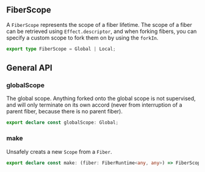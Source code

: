 ## FiberScope

A `FiberScope` represents the scope of a fiber lifetime. The scope of a
fiber can be retrieved using `Effect.descriptor`, and when forking fibers,
you can specify a custom scope to fork them on by using the `forkIn`.

```ts
export type FiberScope = Global | Local;
```

## General API

### globalScope

The global scope. Anything forked onto the global scope is not supervised,
and will only terminate on its own accord (never from interruption of a
parent fiber, because there is no parent fiber).

```ts
export declare const globalScope: Global;
```

### make

Unsafely creats a new `Scope` from a `Fiber`.

```ts
export declare const make: (fiber: FiberRuntime<any, any>) => FiberScope;
```


